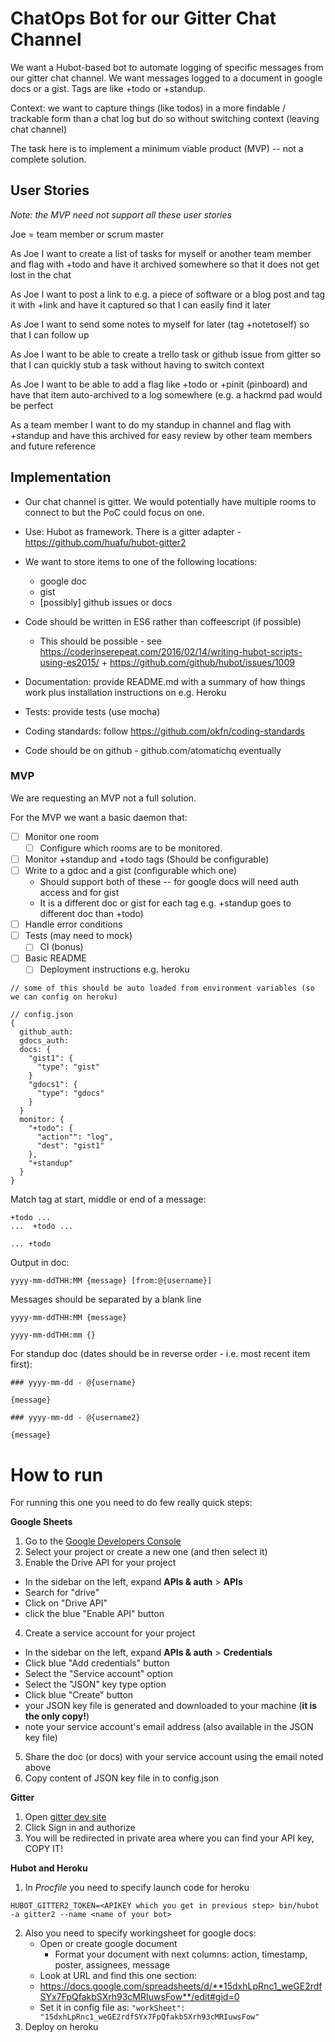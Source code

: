 ChatOps Bot for our Gitter Chat Channel
=======================================

We want a Hubot-based bot to automate logging of specific messages from our gitter chat channel. We want messages logged to a document in google docs or a gist. Tags are like +todo or +standup.

Context: we want to capture things (like todos) in a more findable / trackable form than a chat log but do so without switching context (leaving chat channel)

The task here is to implement a minimum viable product (MVP) -- not a complete solution.

## User Stories

*Note: the MVP need not support all these user stories*

Joe = team member or scrum master

As Joe I want to create a list of tasks for myself or another team member and flag with +todo and have it archived somewhere so that it does not get lost in the chat

As Joe I want to post a link to e.g. a piece of software or a blog post and tag it with +link and have it captured so that I can easily find it later

As Joe I want to send some notes to myself for later (tag +notetoself) so that I can follow up

As Joe I want to be able to create a trello task or github issue from gitter so that I can quickly stub a task without having to switch context

As Joe I want to be able to add a flag like +todo or +pinit (pinboard) and have that item auto-archived to a log somewhere (e.g. a hackmd pad would be perfect

As a team member I want to do my standup in channel and flag with +standup and have this archived for easy review by other team members and future reference

## Implementation

* Our chat channel is gitter. We would potentially have multiple rooms to connect to but the PoC could focus on one.

* Use: Hubot as framework. There is a gitter adapter -  https://github.com/huafu/hubot-gitter2

* We want to store items to one of the following locations:

  * google doc
  * gist
  * [possibly] github issues or docs

* Code should be written in ES6 rather than coffeescript (if possible)

  * This should be possible - see https://coderinserepeat.com/2016/02/14/writing-hubot-scripts-using-es2015/ + https://github.com/github/hubot/issues/1009

* Documentation: provide README.md with a summary of how things work plus installation instructions on e.g. Heroku

* Tests: provide tests (use mocha)

* Coding standards: follow https://github.com/okfn/coding-standards

* Code should be on github - github.com/atomatichq eventually

### MVP

We are requesting an MVP not a full solution.

For the MVP we want a basic daemon that:

- [ ] Monitor one room
  - [ ] Configure which rooms are to be monitored.
- [ ] Monitor +standup and +todo tags (Should be configurable)
- [ ] Write to a gdoc and a gist (configurable which one)
  - Should support both of these -- for google docs will need auth access and for gist
  - It is a different doc or gist for each tag e.g. +standup goes to different doc than +todo)
- [ ] Handle error conditions
- [ ] Tests (may need to mock)
  - [ ] CI (bonus)
- [ ] Basic README
  - [ ] Deployment instructions e.g. heroku

```javascript=
// some of this should be auto loaded from environment variables (so we can config on heroku)

// config.json
{
  github_auth:
  gdocs_auth:
  docs: {
    "gist1": {
      "type": "gist"
    }
    "gdocs1": {
      "type": "gdocs"
    }
  }
  monitor: {
    "+todo": {
      "action"": "log",
      "dest": "gist1"
    },
    "+standup"
  }
}
```

Match tag at start, middle or end of a message:

```
+todo ...
...  +todo ...

... +todo
```

Output in doc:

```
yyyy-mm-ddTHH:MM {message} [from:@{username}]

```

Messages should be separated by a blank line

```
yyyy-mm-ddTHH:MM {message}

yyyy-mm-ddTHH:mm {}
```

For standup doc (dates should be in reverse order - i.e. most recent item first):

```
### yyyy-mm-dd - @{username}

{message}

### yyyy-mm-dd - @{username2}

{message}
```

# How to run
For running this one you need to do few really quick steps:

__Google Sheets__
1. Go to the [Google Developers Console](https://console.developers.google.com/project)
2. Select your project or create a new one (and then select it)
3. Enable the Drive API for your project
  - In the sidebar on the left, expand __APIs & auth__ > __APIs__
  - Search for "drive"
  - Click on "Drive API"
  - click the blue "Enable API" button
4. Create a service account for your project
  - In the sidebar on the left, expand __APIs & auth__ > __Credentials__
  - Click blue "Add credentials" button
  - Select the "Service account" option
  - Select the "JSON" key type option
  - Click blue "Create" button
  - your JSON key file is generated and downloaded to your machine (__it is the only copy!__)
  - note your service account's email address (also available in the JSON key file)
5. Share the doc (or docs) with your service account using the email noted above
6. Copy content of JSON key file in to config.json

__Gitter__
1. Open [gitter dev site](https://developer.gitter.im/docs/welcome)
2. Click Sign in and authorize
3. You will be redirected in private area where you can find your API key, COPY IT!

__Hubot and Heroku__
1. In *Procfile* you need to specify launch code for heroku
```
HUBOT_GITTER2_TOKEN=<APIKEY which you get in previous step> bin/hubot -a gitter2 --name <name of your bot>
```
2. Also you need to specify workingsheet for google docs:
    * Open or create google document
      * Format your document with next columns: action, timestamp, poster, assignees, message
    * Look at URL and find this one section:
    * https://docs.google.com/spreadsheets/d/**15dxhLpRnc1_weGE2rdfSYx7FpQfakbSXrh93cMRIuwsFow**/edit#gid=0
    * Set it in config file as: ``` "workSheet": "15dxhLpRnc1_weGE2rdfSYx7FpQfakbSXrh93cMRIuwsFow" ```
3. Deploy on heroku
